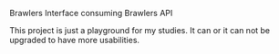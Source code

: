 Brawlers Interface consuming Brawlers API

This project is just a playground for my studies. It can or it can not be upgraded to have more usabilities.
